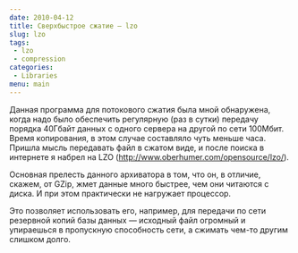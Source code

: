 ```yaml
---
date: 2010-04-12
title: Сверхбыстрое сжатие — lzo
slug: lzo
tags:
 - lzo
 - compression
categories:
 - Libraries
menu: main
---
```


Данная программа для потокового сжатия была мной обнаружена, когда надо было обеспечить регулярную (раз в сутки) передачу порядка 40Гбайт данных с одного сервера на другой по сети 100Мбит. Время копирования, в этом случае составляло чуть меньше часа. Пришла мысль передавать файл в сжатом виде, и после поиска в интернете я набрел на LZO (http://www.oberhumer.com/opensource/lzo/).

Основная прелесть данного архиватора в том, что он, в отличие, скажем, от GZip, жмет данные много быстрее, чем они читаются с диска. И при этом практически не нагружает процессор.

Это позволяет использовать его, например, для передачи по сети резервной копий базы данных — исходный файл огромный и упираешься в пропускную способность сети, а сжимать чем-то другим слишком долго.
<!--more-->